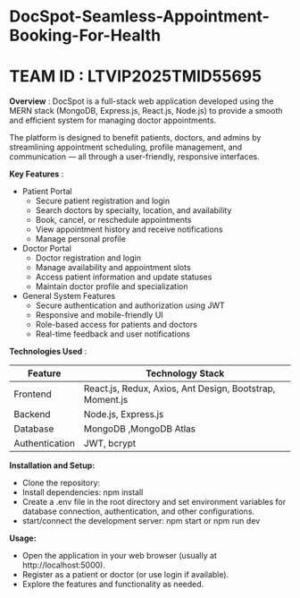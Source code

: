 # DocSpot-Seamless-Appointment-Booking-For-Health

# TEAM ID : LTVIP2025TMID55695

**Overview** :
DocSpot is a full-stack web application developed using the MERN stack (MongoDB, Express.js, React.js, Node.js) to provide a smooth and efficient system for managing doctor 
appointments.

The platform is designed to benefit patients, doctors, and admins by streamlining appointment scheduling, profile management, and communication — all through a user-friendly, 
responsive interfaces.

**Key Features** :
* Patient Portal
  - Secure patient registration and login
  - Search doctors by specialty, location, and availability
  - Book, cancel, or reschedule appointments
  - View appointment history and receive notifications
  - Manage personal profile
* Doctor Portal
  - Doctor registration and login
  - Manage availability and appointment slots
  - Access patient information and update statuses
  - Maintain doctor profile and specialization
* General System Features
  - Secure authentication and authorization using JWT
  - Responsive and mobile-friendly UI
  - Role-based access for patients and doctors
  - Real-time feedback and user notifications
 
**Technologies Used** :

| Feature       | Technology Stack          |
|---------------|-------------------------|
| Frontend        |React.js, Redux, Axios, Ant Design, Bootstrap, Moment.js|
| Backend         | Node.js, Express.js              |
| Database        | MongoDB ,MongoDB Atlas           |
| Authentication  | JWT, bcrypt                      |

**Installation and Setup:**

  - Clone the repository:
  - Install dependencies: npm install
  - Create a .env file in the root directory and set environment variables for database connection, authentication, and other configurations.
  - start/connect the development server: npm start or npm run dev

**Usage:**

  - Open the application in your web browser (usually at http://localhost:5000).
  - Register as a patient or doctor (or use login if available).
  - Explore the features and functionality as needed.
